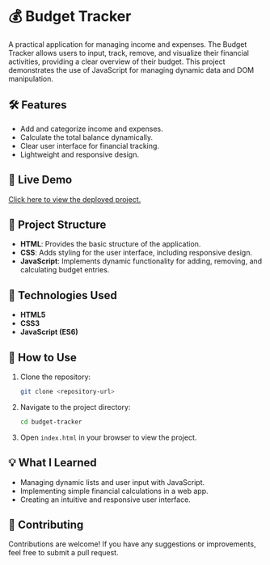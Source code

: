 # 💰 Budget Tracker

A practical application for managing income and expenses. The Budget Tracker allows users to input, track, remove, and visualize their financial activities, providing a clear overview of their budget. This project demonstrates the use of JavaScript for managing dynamic data and DOM manipulation.


## 🛠 Features

- Add and categorize income and expenses.
- Calculate the total balance dynamically.
- Clear user interface for financial tracking.
- Lightweight and responsive design.




## 🚀 Live Demo

[Click here to view the deployed project.](https://budgettracker0823.netlify.app/)




## 📂 Project Structure

- **HTML**: Provides the basic structure of the application.
- **CSS**: Adds styling for the user interface, including responsive design.
- **JavaScript**: Implements dynamic functionality for adding, removing, and calculating budget entries.




## 🧰 Technologies Used

- **HTML5**
- **CSS3**
- **JavaScript (ES6)**




## 📜 How to Use

1. Clone the repository:
    ```bash
    git clone <repository-url>
    ```

2. Navigate to the project directory:
    ```bash
    cd budget-tracker
    ```

3. Open `index.html` in your browser to view the project.




## 💡 What I Learned

- Managing dynamic lists and user input with JavaScript.
- Implementing simple financial calculations in a web app.
- Creating an intuitive and responsive user interface.




## 🤝 Contributing

Contributions are welcome! If you have any suggestions or improvements, feel free to submit a pull request.
